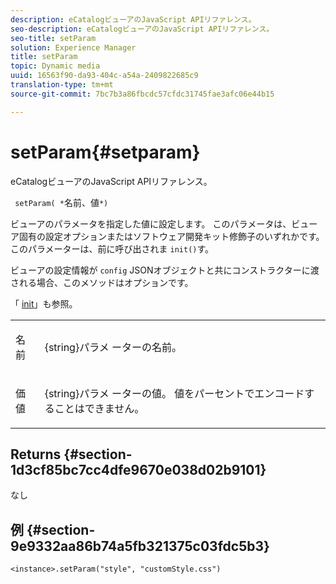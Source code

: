 ```yaml
---
description: eCatalogビューアのJavaScript APIリファレンス。
seo-description: eCatalogビューアのJavaScript APIリファレンス。
seo-title: setParam
solution: Experience Manager
title: setParam
topic: Dynamic media
uuid: 16563f90-da93-404c-a54a-2409822685c9
translation-type: tm+mt
source-git-commit: 7bc7b3a86fbcdc57cfdc31745fae3afc06e44b15

---
```



# setParam{#setparam}

eCatalogビューアのJavaScript APIリファレンス。

` setParam( *`名前、値`*)`

ビューアのパラメータを指定した値に設定します。 このパラメータは、ビューア固有の設定オプションまたはソフトウェア開発キット修飾子のいずれかです。 このパラメーターは、前に呼び出されま `init()`す。

ビューアの設定情報が `config` JSONオブジェクトと共にコンストラクターに渡される場合、このメソッドはオプションです。

「 [init](../../../c-html5-s7-aem-asset-viewers/c-html5-20-ecatalog-viewer-about/c-html5-20-ecatalog-viewer-javascriptapiref/r-html5-ecatalog-viewer-20-javascriptapiref-init.md#reference-aee94dd92a28410784f7a1792e28683b)」も参照。

<table id="table_896DFF34A68A403DB93A6D597461A573"> 
 <tbody> 
  <tr> 
   <td colname="col1"> <p> <span class="codeph"> <span class="varname"> 名 </span> 前 </span> </p> </td> 
   <td colname="col2"> <p> <span class="codeph"> {string}パラメ </span> ーターの名前。 </p> </td> 
  </tr> 
  <tr> 
   <td colname="col1"> <p> <span class="codeph"> <span class="varname"> 価 </span> 値 </span> </p> </td> 
   <td colname="col2"> <p> <span class="codeph"> {string}パラメ </span> ーターの値。 値をパーセントでエンコードすることはできません。 </p> </td> 
  </tr> 
 </tbody> 
</table>

## Returns {#section-1d3cf85bc7cc4dfe9670e038d02b9101}

なし

## 例 {#section-9e9332aa86b74a5fb321375c03fdc5b3}

```
<instance>.setParam("style", "customStyle.css")
```

